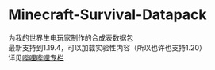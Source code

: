 # Minecraft-Survival-Datapack
为我的世界生电玩家制作的合成表数据包  
最新支持到1.19.4，可以加载实验性内容（所以也许也支持1.20）  
详见<a href="https://www.bilibili.com/read/cv23925444">哔哩哔哩专栏</a>
